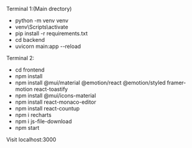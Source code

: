 Terminal 1:(Main drectory)
- python -m venv venv
- venv\Scripts\activate
- pip install -r requirements.txt
- cd backend
- uvicorn main:app --reload

Terminal 2:
- cd frontend
- npm install
- npm install @mui/material @emotion/react @emotion/styled framer-motion react-toastify
- npm install @mui/icons-material
- npm install react-monaco-editor
- npm install react-countup
- npm i recharts
- npm i js-file-download
- npm start

Visit localhost:3000